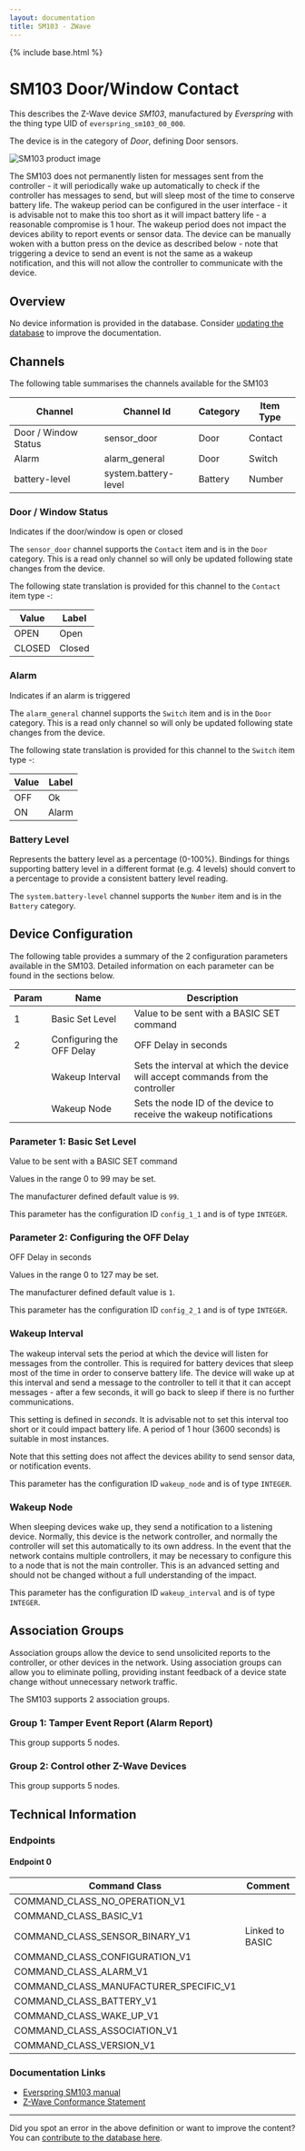 ```yaml
---
layout: documentation
title: SM103 - ZWave
---
```


{% include base.html %}

# SM103 Door/Window Contact
This describes the Z-Wave device *SM103*, manufactured by *Everspring* with the thing type UID of ```everspring_sm103_00_000```.

The device is in the category of *Door*, defining Door sensors.

![SM103 product image](https://www.cd-jackson.com/zwave_device_uploads/35/35_default.png)


The SM103 does not permanently listen for messages sent from the controller - it will periodically wake up automatically to check if the controller has messages to send, but will sleep most of the time to conserve battery life. The wakeup period can be configured in the user interface - it is advisable not to make this too short as it will impact battery life - a reasonable compromise is 1 hour. The wakeup period does not impact the devices ability to report events or sensor data. The device can be manually woken with a button press on the device as described below - note that triggering a device to send an event is not the same as a wakeup notification, and this will not allow the controller to communicate with the device.

## Overview

No device information is provided in the database. Consider [updating the database](http://www.cd-jackson.com/index.php/zwave/zwave-device-database/zwave-device-list/devicesummary/35) to improve the documentation.

## Channels

The following table summarises the channels available for the SM103

| Channel | Channel Id | Category | Item Type |
|---------|------------|----------|-----------|
| Door / Window Status | sensor_door | Door | Contact | 
| Alarm | alarm_general | Door | Switch | 
| battery-level | system.battery-level | Battery | Number |

### Door / Window Status

Indicates if the door/window is open or closed
        

The ```sensor_door``` channel supports the ```Contact``` item and is in the ```Door``` category. This is a read only channel so will only be updated following state changes from the device.

The following state translation is provided for this channel to the ```Contact``` item type -:

| Value | Label     |
|-------|-----------|
| OPEN | Open |
| CLOSED | Closed |

### Alarm

Indicates if an alarm is triggered
        

The ```alarm_general``` channel supports the ```Switch``` item and is in the ```Door``` category. This is a read only channel so will only be updated following state changes from the device.

The following state translation is provided for this channel to the ```Switch``` item type -:

| Value | Label     |
|-------|-----------|
| OFF | Ok |
| ON | Alarm |

### Battery Level

Represents the battery level as a percentage (0-100%). Bindings for things supporting battery level in a different format (e.g. 4 levels) should convert to a percentage to provide a consistent battery level reading.

The ```system.battery-level``` channel supports the ```Number``` item and is in the ```Battery``` category.



## Device Configuration

The following table provides a summary of the 2 configuration parameters available in the SM103.
Detailed information on each parameter can be found in the sections below.

| Param | Name  | Description |
|-------|-------|-------------|
| 1 | Basic Set Level | Value to be sent with a BASIC SET command |
| 2 | Configuring the OFF Delay | OFF Delay in seconds |
|  | Wakeup Interval | Sets the interval at which the device will accept commands from the controller |
|  | Wakeup Node | Sets the node ID of the device to receive the wakeup notifications |

### Parameter 1: Basic Set Level

Value to be sent with a BASIC SET command

Values in the range 0 to 99 may be set.

The manufacturer defined default value is ```99```.

This parameter has the configuration ID ```config_1_1``` and is of type ```INTEGER```.


### Parameter 2: Configuring the OFF Delay

OFF Delay in seconds

Values in the range 0 to 127 may be set.

The manufacturer defined default value is ```1```.

This parameter has the configuration ID ```config_2_1``` and is of type ```INTEGER```.

### Wakeup Interval

The wakeup interval sets the period at which the device will listen for messages from the controller. This is required for battery devices that sleep most of the time in order to conserve battery life. The device will wake up at this interval and send a message to the controller to tell it that it can accept messages - after a few seconds, it will go back to sleep if there is no further communications. 

This setting is defined in *seconds*. It is advisable not to set this interval too short or it could impact battery life. A period of 1 hour (3600 seconds) is suitable in most instances.

Note that this setting does not affect the devices ability to send sensor data, or notification events.

This parameter has the configuration ID ```wakeup_node``` and is of type ```INTEGER```.

### Wakeup Node

When sleeping devices wake up, they send a notification to a listening device. Normally, this device is the network controller, and normally the controller will set this automatically to its own address.
In the event that the network contains multiple controllers, it may be necessary to configure this to a node that is not the main controller. This is an advanced setting and should not be changed without a full understanding of the impact.

This parameter has the configuration ID ```wakeup_interval``` and is of type ```INTEGER```.


## Association Groups

Association groups allow the device to send unsolicited reports to the controller, or other devices in the network. Using association groups can allow you to eliminate polling, providing instant feedback of a device state change without unnecessary network traffic.

The SM103 supports 2 association groups.

### Group 1: Tamper Event Report (Alarm Report)


This group supports 5 nodes.

### Group 2: Control other Z-Wave Devices


This group supports 5 nodes.

## Technical Information

### Endpoints

#### Endpoint 0

| Command Class | Comment |
|---------------|---------|
| COMMAND_CLASS_NO_OPERATION_V1| |
| COMMAND_CLASS_BASIC_V1| |
| COMMAND_CLASS_SENSOR_BINARY_V1| Linked to BASIC|
| COMMAND_CLASS_CONFIGURATION_V1| |
| COMMAND_CLASS_ALARM_V1| |
| COMMAND_CLASS_MANUFACTURER_SPECIFIC_V1| |
| COMMAND_CLASS_BATTERY_V1| |
| COMMAND_CLASS_WAKE_UP_V1| |
| COMMAND_CLASS_ASSOCIATION_V1| |
| COMMAND_CLASS_VERSION_V1| |

### Documentation Links

* [Everspring SM103 manual](https://www.cd-jackson.com/zwave_device_uploads/35/Everspring-SM103-manual.pdf)
* [Z-Wave Conformance Statement](https://www.cd-jackson.com/zwave_device_uploads/35/ZC08-13090005.pdf)

---

Did you spot an error in the above definition or want to improve the content?
You can [contribute to the database here](http://www.cd-jackson.com/index.php/zwave/zwave-device-database/zwave-device-list/devicesummary/35).
